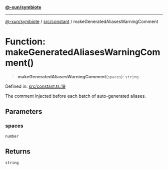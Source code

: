[**@-xun/symbiote**](../../../README.md)

***

[@-xun/symbiote](../../../README.md) / [src/constant](../README.md) / makeGeneratedAliasesWarningComment

# Function: makeGeneratedAliasesWarningComment()

> **makeGeneratedAliasesWarningComment**(`spaces`): `string`

Defined in: [src/constant.ts:19](https://github.com/Xunnamius/symbiote/blob/2816aa5c7580c21865c6837f71b54d0f60e224da/src/constant.ts#L19)

The comment injected before each batch of auto-generated aliases.

## Parameters

### spaces

`number`

## Returns

`string`
